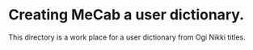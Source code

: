 # Creating MeCab a user dictionary.

This directory is a work place for a user dictionary from Ogi Nikki titles.
